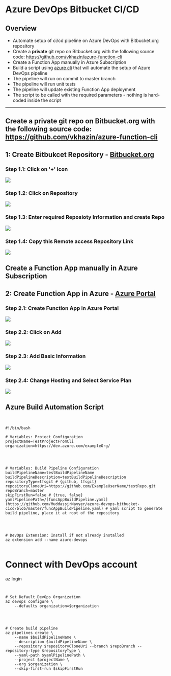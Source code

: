 # Azure DevOps Bitbucket CI/CD

## Overview

* Automate setup of ci/cd pipeline on Azure DevOps with Bitbucket.org repository
* Create a **private** git repo on Bitbucket.org with the following source code: https://github.com/vkhazin/azure-function-cli
* Create a Function App manually in Azure Subscription
* Build a script using [azure cli](https://docs.microsoft.com/en-us/cli/azure/?view=azure-cli-latest) that will automate the setup of Azure DevOps pipeline
* The pipeline will run on commit to master branch
* The pipeline will run unit tests
* The pipeline will update existing Function App deployment
* The script to be called with the required parameters - nothing is hard-coded inside the script

-------------------------------------------------------------------------------------------------------------------------------------

## Create a **private** git repo on Bitbucket.org with the following source code: https://github.com/vkhazin/azure-function-cli

## 1: Create Bitbukcet Repository - [Bitbucket.org](https://bitbucket.org/)

### Step 1.1: Click on '+' icon
![](https://github.com/MuddassirNayyer/azure-devops-cicd/blob/master/Images/B%201.PNG)

### Step 1.2: Click on Repository
![](https://github.com/MuddassirNayyer/azure-devops-cicd/blob/master/Images/B%202.PNG)

### Step 1.3: Enter required Reposioty Information and create Repo
![](https://github.com/MuddassirNayyer/azure-devops-cicd/blob/master/Images/B%203.PNG)

### Step 1.4: Copy this Remote access Repository Link
![](https://github.com/MuddassirNayyer/azure-devops-cicd/blob/master/Images/B%204.PNG)



## Create a Function App manually in Azure Subscription

## 2: Create Function App in Azure - [Azure Portal](https://portal.azure.com/)

### Step 2.1: Create Function App in Azure Portal
![](https://github.com/MuddassirNayyer/azure-devops-cicd/blob/master/Images/AZ%201.PNG)

### Step 2.2: Click on Add
![](https://github.com/MuddassirNayyer/azure-devops-cicd/blob/master/Images/AZ%202.PNG)

### Step 2.3: Add Basic Information
![](https://github.com/MuddassirNayyer/azure-devops-cicd/blob/master/Images/AZ%203.PNG)

### Step 2.4: Change Hosting and Select Service Plan
![](https://github.com/MuddassirNayyer/azure-devops-cicd/blob/master/Images/AZ%204.PNG)



## Azure Build Automation Script 

<pre><code>

#!/bin/bash

# Variables: Project Configuration
projectName=TestProjectFromCli
organization=https://dev.azure.com/exampleOrg/

</code></pre>

<pre><code>

# Variables: Build Pipeline Configuration
buildPipelineName=testBuildPipelineName
buildPipelineDescription=testBuildPipelineDescription
repositoryType=tfsgit # {github, tfsgit}
repositoryCloneUri=https://github.com/ExampleUserName/testRepo.git
repoBranch=master
skipFirstRun=false # {true, false}
yamlPipelinePath=/[funcAppBuildPipeline.yaml](https://github.com/MuddassirNayyer/azure-devops-bitbucket-cicd/blob/master/funcAppBuildPipeline.yaml) # yaml script to generate build pipeline, place it at root of the repository

</code></pre>

<pre><code>

# DevOps Extension: Install if not already installed
az extension add --name azure-devops

</code></pre>

# Connect with DevOps account
az login

</code></pre>

<pre><code>

# Set Default DevOps Organization
az devops configure \
	--defaults organization=$organization

</code></pre>

<pre><code>

# Create build pipeline
az pipelines create \
	--name $buildPipelineName \
	--description $buildPipelineName \
	--repository $repositoryCloneUri --branch $repoBranch --repository-type $repositoryType \
	--yaml-path $yamlPipelinePath \
	--project $projectName \
	--org $organization \
	--skip-first-run $skipFirstRun

</code></pre>
